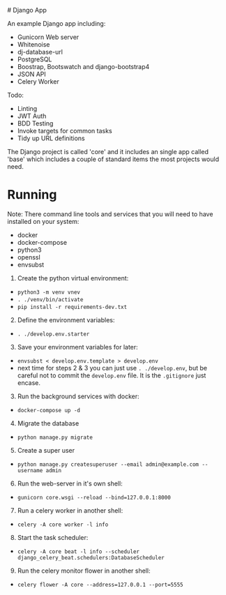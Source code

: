 # Django App

An example Django app including:

- Gunicorn Web server
- Whitenoise
- dj-database-url
- PostgreSQL
- Boostrap, Bootswatch and django-bootstrap4
- JSON API
- Celery Worker

Todo:

- Linting
- JWT Auth
- BDD Testing
- Invoke targets for common tasks
- Tidy up URL definitions

The Django project is called 'core' and it includes an single app called
'base' which includes a couple of standard items the most projects would
need.

# Running

Note: There command line tools and services that you will
      need to have installed on your system:

 - docker
 - docker-compose
 - python3
 - openssl
 - envsubst

1. Create the python virtual environment:
  - `python3 -m venv vnev`
  - `. ./venv/bin/activate`
  - `pip install -r requirements-dev.txt`
2. Define the environment variables:
  - `. ./develop.env.starter`
3. Save your environment variables for later:
  - `envsubst < develop.env.template > develop.env`
  -  next time for steps 2 & 3 you can just use `. ./develop.env`, but be
     careful not to commit the `develop.env` file. It is the `.gitignore`
     just encase.
3. Run the background services with docker:
  - `docker-compose up -d`
4. Migrate the database
  - `python manage.py migrate`
5. Create a super user
  - `python manage.py createsuperuser --email admin@example.com --username admin`
6. Run the web-server in it's own shell:
  - `gunicorn core.wsgi --reload --bind=127.0.0.1:8000`
7. Run a celery worker in another shell:
  - `celery -A core worker -l info`
8. Start the task scheduler:
  - `celery -A core beat -l info --scheduler django_celery_beat.schedulers:DatabaseScheduler`
9. Run the celery monitor flower in another shell:
  - `celery flower -A core --address=127.0.0.1 --port=5555`
